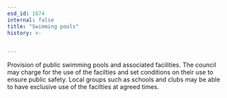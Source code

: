 ```yaml
---
esd_id: 1674
internal: false
title: "Swimming pools"
history: >-
  

---
```


Provision of public swimming pools and associated facilities.  The council may charge for the use of the facilties and set conditions on their use to ensure public safety.  Local groups such as schools and clubs may be able to have exclusive use of the facilties at agreed times.

